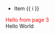 <style>
	:root {
		--content-max-width: 100%;
	}
</style>
<script>
	// добавить класс "close" в body страницы
	if (window.innerWidth > 768) document.body.classList.add('close');
</script>
<ul>
	<li v-for="i in 3">Item {{ i }}</li>
</ul>
<div style="color: red">Hello from page 3</div>
<Title-component title="Привіт">Hello World</Title-component>
